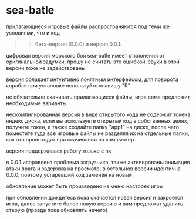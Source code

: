 # sea-batle

прилагающиеся игровые файлы распространяются под теми же условиями, что и код

>>бета-версия (0.0.0) и версия 0.0.1:

цифровая версия морского боя sea-batle имеет отклонения от оригинальной задумки, прошу не считать это ошибкой, звуки в этой версии тоже не задействованы

версия обладает интуитивно понятным интерфейсом, для поворота корабля при установке используйте клавишу "R"

не обязательно скачивать прилагающиеся файлы, игра сама предложит необходимые варианты

нескомпилированная версия в виде открытого кода не содержит токена яндекс диска, если вы используете открытый код в собственных целях, получите токен, а также создайте папку "app1" на диске, после чего поместите туда все игровые файлы не разделяя их на отдельные папки, как это происходит при скачивании на компьютер

версия поддерживает работу только с пк

в 0.0.1 исправлена проблема загрузчика, также активированы анимация атаки врага и задержка на просмотр, в остольнов версии идентична 0.0.0, поэтому устаревший код заменён на новый

обновление может быть произведено из меню настроек игры

при обновлении дождитесь пока скачается новая версия и закроется игра, далее запустите более новую версию и вам предложат удалить старую (правда пока обновлять нечего)
